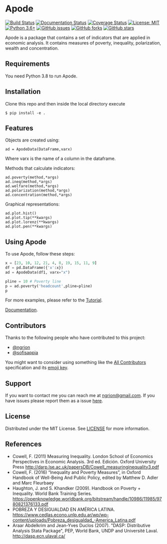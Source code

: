# Apode

<!--- These are examples. See https://shields.io for others or to customize this set of shields. You might want to include dependencies, project status and licence info here --->

[![Build Status](https://travis-ci.org/ngrion/apode.svg?branch=master)](https://travis-ci.org/ngrion/apode)
[![Documentation Status](https://readthedocs.org/projects/apode/badge/?version=latest)](https://apode.readthedocs.io/en/latest/?badge=latest)
[![Coverage Status](https://coveralls.io/repos/github/ngrion/apode/badge.svg?branch=master)](https://coveralls.io/github/ngrion/apode?branch=master) 
[![License: MIT](https://img.shields.io/badge/License-MIT-blue.svg)](https://opensource.org/licenses/MIT)
[![Python 3.6+](https://img.shields.io/badge/python-3.6+-blue.svg)](https://www.python.org/downloads/release/python-370/)
[![GitHub issues](https://img.shields.io/github/issues/ngrion/apode)](https://github.com/ngrion/apode/issues)
[![GitHub forks](https://img.shields.io/github/forks/ngrion/apode)](https://github.com/ngrion/apode/network)
[![GitHub stars](https://img.shields.io/github/stars/ngrion/apode)](https://github.com/ngrion/apode/stargazers)

Apode is a package that contains a set of indicators that are applied in economic analysis. It contains measures of poverty, inequality, polarization, wealth and concentration.


## Requirements
You need Python 3.8 to run Apode.


## Installation
Clone this repo and then inside the local directory execute

    $ pip install -e .


## Features

Objects are created using:

    ad = ApodeData(DataFrame,varx)
    
Where varx is the name of a column in the dataframe.

Methods that calculate indicators:
   
    ad.poverty(method,*args)    
    ad.ineq(method,*args)
    ad.welfare(method,*args) 
    ad.polarization(method,*args)
    ad.concentration(method,*args)
 
Graphical representations:

    ad.plot.hist()
    ad.plot.tip(**kwargs)
    ad.plot.lorenz(**kwargs)
    ad.plot.pen(**kwargs)
    


## Using Apode

To use Apode, follow these steps:


```python
x = [23, 10, 12, 21, 4, 8, 19, 15, 11, 9]
df = pd.DataFrame({'x':x})
ad = ApodeData(df1, varx="x") 
```

```python
pline = 10 # Poverty line
p = ad.poverty('headcount',pline=pline)
p
```

For more examples, please refer to the [Tutorial](docs/tutorial/Tutorial.md).

[Documentation](docs/build/html).


## Contributors

Thanks to the following people who have contributed to this project:

* [@ngrion](https://github.com/ngrion) 
* [@sofisappia](https://github.com/sofisappia) 


You might want to consider using something like the [All Contributors](https://github.com/all-contributors/all-contributors) specification and its [emoji key](https://allcontributors.org/docs/en/emoji-key).


## Support

If you want to contact me you can reach me at <ngrion@gmail.com>.
If you have issues please report them as a issue [here](https://github.com/ngrion/apode/issues).


## License

Distributed under the MIT License. See [LICENSE](https://github.com/ngrion/apode/blob/master/LICENSE.txt) for more information.


## References

* Cowell, F. (2011) Measuring Inequality. London School of Economics Perspectives in Economic Analysis. 3rd ed. Edición. Oxford University Press
http://darp.lse.ac.uk/papersDB/Cowell_measuringinequality3.pdf
* Cowell, F. (2016) “Inequality and Poverty Measures”, in Oxford Handbook of Well-Being And Public Policy, edited by Matthew D. Adler and Marc Fleurbaey 
* Haughton, J. and S. Khandker (2009). Handbook on Poverty + Inequality. World Bank Training Series. https://openknowledge.worldbank.org/bitstream/handle/10986/11985/9780821376133.pdf
* POBREZA Y DESIGUALDAD EN AMÉRICA LATINA. https://www.cedlas.econo.unlp.edu.ar/wp/wp-content/uploads/Pobreza_desigualdad_-America_Latina.pdf
* Araar Abdelkrim and Jean-Yves Duclos (2007). "DASP: Distributive Analysis  Stata Package", PEP, World Bank, UNDP and Université Laval. http://dasp.ecn.ulaval.ca/



